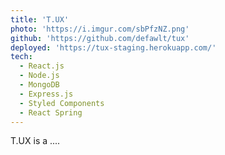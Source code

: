```yaml
---
title: 'T.UX'
photo: 'https://i.imgur.com/sbPfzNZ.png'
github: 'https://github.com/defawlt/tux'
deployed: 'https://tux-staging.herokuapp.com/'
tech:
  - React.js
  - Node.js
  - MongoDB
  - Express.js
  - Styled Components
  - React Spring
---
```

T.UX is a ....